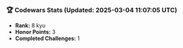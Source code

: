 ### 🏆 Codewars Stats (Updated: 2025-03-04 11:07:05 UTC)

- **Rank:** 8 kyu
- **Honor Points:** 3
- **Completed Challenges:** 1
